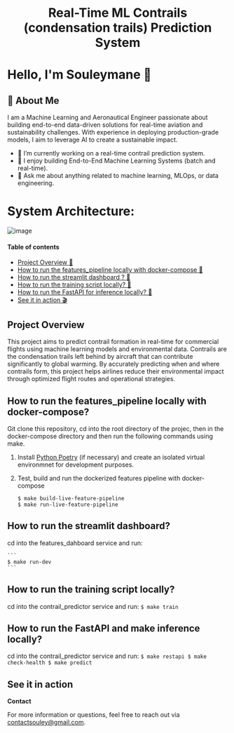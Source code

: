 <div align="center">
    <h1>Real-Time ML Contrails (condensation trails) Prediction System
</div>

# Hello, I'm Souleymane 👋

## 🚀 About Me
I am a Machine Learning and Aeronautical Engineer passionate about building end-to-end data-driven solutions for real-time aviation and sustainability challenges. With experience in deploying production-grade models, I aim to leverage AI to create a sustainable impact.

- 🔭 I’m currently working on a real-time contrail prediction system.
- 🌱 I enjoy building End-to-End Machine Learning Systems (batch and real-time).
- 💬 Ask me about anything related to machine learning, MLOps, or data engineering.

# System Architecture:
![image](https://github.com/user-attachments/assets/af6b619c-0e2c-44de-a132-8fc07d9f10d0)

#### Table of contents
* [Project Overview 🎯](#project-overview)
* [How to run the features_pipeline locally with docker-compose 🏃](#how-to-run-the-features-pipeline-locally-with-docker-compose?)
* [How to run the streamlit dashboard ? 🏃](#how-to-run-the-streamlit-dashboard?)
* [How to run the training script locally? 🚀](#how-to-run-the-training-script-locally?)
* [How to run the FastAPI for inference locally? 🔎](#how-to-run-the-FastAPI-for-inference-locally?)
* [See it in action 🎬](#see-it-in-action)

## Project Overview
This project aims to predict contrail formation in real-time for commercial flights using machine learning models and environmental data. Contrails are the condensation trails left behind by aircraft that can contribute significantly to global warming. By accurately predicting when and where contrails form, this project helps airlines reduce their environmental impact through optimized flight routes and operational strategies.

## How to run the features_pipeline locally with docker-compose?

Git clone this repository, cd into the root directory of the projec, then in the docker-compose directory and then run the following commands using make.

1. Install [Python Poetry](https://python-poetry.org/docs/#installation) (if necessary)
and create an isolated virtual environmnet for development purposes.

2. Test, build and run the dockerized features pipeline with docker-compose
    ```
    $ make build-live-feature-pipeline
    $ make run-live-feature-pipeline
    
    ```
## How to run the streamlit dashboard?
cd into the features_dahboard service and run:

    ```
    $ make run-dev
    ```
## How to run the training script locally?
cd into the contrail_predictor service and run:
    ```
    $ make train
    ``` 
## How to run the FastAPI and make inference locally?
cd into the contrail_predictor service and run:
    ```
    $ make restapi
    $ make check-health
    $ make predict
    ``` 

## See it in action



**Contact**

For more information or questions, feel free to reach out via contactsouley@gmail.com.
